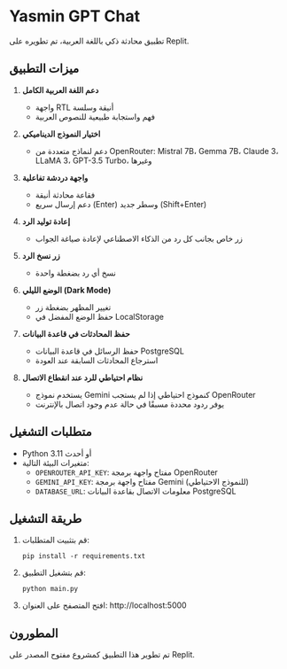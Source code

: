 # Yasmin GPT Chat

تطبيق محادثة ذكي باللغة العربية، تم تطويره على Replit.

## ميزات التطبيق

1. **دعم اللغة العربية الكامل**
   - واجهة RTL أنيقة وسلسة
   - فهم واستجابة طبيعية للنصوص العربية

2. **اختيار النموذج الديناميكي**
   - دعم لنماذج متعددة من OpenRouter: Mistral 7B، Gemma 7B، Claude 3، LLaMA 3، GPT-3.5 Turbo، وغيرها

3. **واجهة دردشة تفاعلية**
   - فقاعة محادثة أنيقة
   - دعم إرسال سريع (Enter) وسطر جديد (Shift+Enter)

4. **إعادة توليد الرد**
   - زر خاص بجانب كل رد من الذكاء الاصطناعي لإعادة صياغة الجواب

5. **زر نسخ الرد**
   - نسخ أي رد بضغطة واحدة

6. **الوضع الليلي (Dark Mode)**
   - تغيير المظهر بضغطة زر
   - حفظ الوضع المفضل في LocalStorage

7. **حفظ المحادثات في قاعدة البيانات**
   - حفظ الرسائل في قاعدة البيانات PostgreSQL
   - استرجاع المحادثات السابقة عند العودة

8. **نظام احتياطي للرد عند انقطاع الاتصال**
   - يستخدم نموذج Gemini كنموذج احتياطي إذا لم يستجب OpenRouter
   - يوفر ردود محددة مسبقًا في حالة عدم وجود اتصال بالإنترنت

## متطلبات التشغيل

- Python 3.11 أو أحدث
- متغيرات البيئة التالية:
  - `OPENROUTER_API_KEY`: مفتاح واجهة برمجة OpenRouter
  - `GEMINI_API_KEY`: مفتاح واجهة برمجة Gemini (للنموذج الاحتياطي)
  - `DATABASE_URL`: معلومات الاتصال بقاعدة البيانات PostgreSQL

## طريقة التشغيل

1. قم بتثبيت المتطلبات:
   ```
   pip install -r requirements.txt
   ```

2. قم بتشغيل التطبيق:
   ```
   python main.py
   ```

3. افتح المتصفح على العنوان: http://localhost:5000

## المطورون

تم تطوير هذا التطبيق كمشروع مفتوح المصدر على Replit.